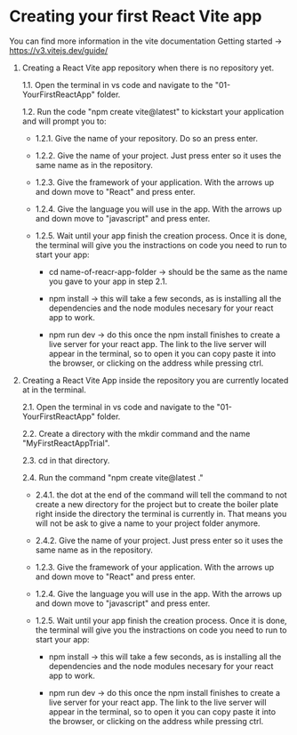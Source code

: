 # Creating your first React Vite app

You can find more information in the vite documentation Getting started -> https://v3.vitejs.dev/guide/

1.  Creating a React Vite app repository when there is no repository yet.

    1.1. Open the terminal in vs code and navigate to the "01-YourFirstReactApp" folder.

    1.2. Run the code "npm create vite@latest" to kickstart your application and will prompt you to:

    - 1.2.1\. Give the name of your repository. Do so an press enter.

    - 1.2.2\. Give the name of your project. Just press enter so it uses the same name as in the repository.

    - 1.2.3\. Give the framework of your application. With the arrows up and down move to "React" and press enter.

    - 1.2.4\. Give the language you will use in the app. With the arrows up and down move to "javascript" and press enter.

    - 1.2.5\. Wait until your app finish the creation process. Once it is done, the terminal will give you the instractions on code you need to run to start your app:

      - cd name-of-reacr-app-folder -> should be the same as the name you gave to your app in step 2.1.

      - npm install -> this will take a few seconds, as is installing all the dependencies and the node modules necesary for your react app to work.

      - npm run dev -> do this once the npm install finishes to create a live server for your react app. The link to the live server will appear in the terminal, so to open it you can copy paste it into the browser, or clicking on the address while pressing ctrl.

2.  Creating a React Vite App inside the repository you are currently located at in the terminal.

    2.1. Open the terminal in vs code and navigate to the "01-YourFirstReactApp" folder.

    2.2. Create a directory with the mkdir command and the name "MyFirstReactAppTrial".

    2.3. cd in that directory.

    2.4. Run the command "npm create vite@latest ."

    - 2.4.1\. the dot at the end of the command will tell the command to not create a new directory for the project but to create the boiler plate right inside the directory the terminal is currently in. That means you will not be ask to give a name to your project folder anymore.

    * 2.4.2\. Give the name of your project. Just press enter so it uses the same name as in the repository.

    * 1.2.3\. Give the framework of your application. With the arrows up and down move to "React" and press enter.

    * 1.2.4\. Give the language you will use in the app. With the arrows up and down move to "javascript" and press enter.

    * 1.2.5\. Wait until your app finish the creation process. Once it is done, the terminal will give you the instractions on code you need to run to start your app:

      - npm install -> this will take a few seconds, as is installing all the dependencies and the node modules necesary for your react app to work.

      - npm run dev -> do this once the npm install finishes to create a live server for your react app. The link to the live server will appear in the terminal, so to open it you can copy paste it into the browser, or clicking on the address while pressing ctrl.
